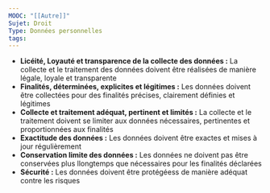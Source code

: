```yaml
---
MOOC: "[[Autre]]"
Sujet: Droit
Type: Données personnelles
tags:
---
```

- **Licéité, Loyauté et transparence de la collecte des données :** La collecte et le traitement des données doivent être réalisées de manière légale, loyale et transparente
- **Finalités, déterminées, explicites et légitimes :** Les données doivent être collectées pour des finalités précises, clairement définies et légitimes
- **Collecte et traitement adéquat, pertinent et limités :** La collecte et le traitement doivent se limiter aux données nécessaires, pertinentes et proportionnées aux finalités
- **Exactitude des données :** Les données doivent être exactes et mises à jour régulièrement
- **Conservation limite des données :** Les données ne doivent pas être conservées plus llongtemps que nécessaires pour les finalités déclarées
- **Sécurité :** Les données doivent être protégéess de manière adéquat contre les risques




